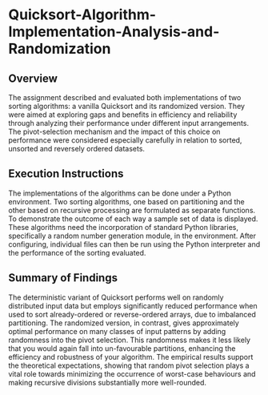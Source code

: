 # Quicksort-Algorithm-Implementation-Analysis-and-Randomization

## Overview
The assignment described and evaluated both implementations of two sorting algorithms: a vanilla Quicksort and its randomized version. They were aimed at exploring gaps and benefits in efficiency and reliability through analyzing their performance under different input arrangements. The pivot-selection mechanism and the impact of this choice on performance were considered especially carefully in relation to sorted, unsorted and reversely ordered datasets.

## Execution Instructions
The implementations of the algorithms can be done under a Python environment. Two sorting algorithms, one based on partitioning and the other based on recursive processing are formulated as separate functions. To demonstrate the outcome of each way a sample set of data is displayed. These algorithms need the incorporation of standard Python libraries, specifically a random number generation module, in the environment. After configuring, individual files can then be run using the Python interpreter and the performance of the sorting evaluated.

## Summary of Findings
The deterministic variant of Quicksort performs well on randomly distributed input data but employs significantly reduced performance when used to sort already-ordered or reverse-ordered arrays, due to imbalanced partitioning. The randomized version, in contrast, gives approximately optimal performance on many classes of input patterns by adding randomness into the pivot selection. This randomness makes it less likely that you would again fall into un-favourable partitions, enhancing the efficiency and robustness of your algorithm. The empirical results support the theoretical expectations, showing that random pivot selection plays a vital role towards minimizing the occurrence of worst-case behaviours and making recursive divisions substantially more well-rounded.
